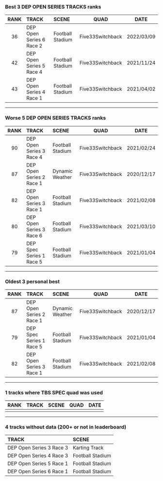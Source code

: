 ### Best 3 DEP OPEN SERIES TRACKS ranks
|RANK|TRACK|SCENE|QUAD|DATE|
|:---:|:---|:---|:---:|:---:|
|36|DEP Open Series 6 Race 2|Football Stadium|Five33Switchback|2022/03/09|
|42|DEP Open Series 5 Race 4|Football Stadium|Five33Switchback|2021/11/24|
|43|DEP Open Series 4 Race 1|Football Stadium|Five33Switchback|2021/04/02|
---
### Worse 5 DEP OPEN SERIES TRACKS ranks
|RANK|TRACK|SCENE|QUAD|DATE|
|:---:|:---|:---|:---:|:---:|
|90|DEP Open Series 3 Race 4|Football Stadium|Five33Switchback|2021/02/24|
|87|DEP Open Series 2 Race 1|Dynamic Weather|Five33Switchback|2020/12/17|
|82|DEP Open Series 3 Race 1|Football Stadium|Five33Switchback|2021/02/08|
|80|DEP Open Series 3 Race 6|Football Stadium|Five33Switchback|2021/03/10|
|79|DEP Spec Series 1 Race 5|Football Stadium|Five33Switchback|2021/01/04|
---
### Oldest 3 personal best
|RANK|TRACK|SCENE|QUAD|DATE|
|:---:|:---|:---|:---:|:---:|
|87|DEP Open Series 2 Race 1|Dynamic Weather|Five33Switchback|2020/12/17|
|79|DEP Spec Series 1 Race 5|Football Stadium|Five33Switchback|2021/01/04|
|82|DEP Open Series 3 Race 1|Football Stadium|Five33Switchback|2021/02/08|
---
### 1 tracks where TBS SPEC quad was used
|RANK|TRACK|SCENE|QUAD|DATE|
|:---:|:---|:---|:---:|:---:|
||||||
---
### 4 tracks without data (200+ or not in leaderboard)
|TRACK|SCENE|
|:---|:---|
|DEP Open Series 3 Race 3|Karting Track|
|DEP Open Series 4 Race 3|Football Stadium|
|DEP Open Series 5 Race 1|Football Stadium|
|DEP Open Series 6 Race 1|Football Stadium|
